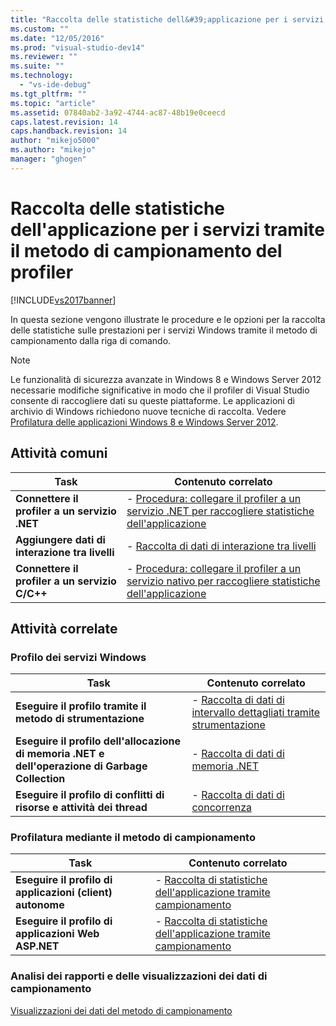 ```yaml
---
title: "Raccolta delle statistiche dell&#39;applicazione per i servizi tramite il metodo di campionamento del profiler | Microsoft Docs"
ms.custom: ""
ms.date: "12/05/2016"
ms.prod: "visual-studio-dev14"
ms.reviewer: ""
ms.suite: ""
ms.technology: 
  - "vs-ide-debug"
ms.tgt_pltfrm: ""
ms.topic: "article"
ms.assetid: 07840ab2-3a92-4744-ac87-48b19e0ceecd
caps.latest.revision: 14
caps.handback.revision: 14
author: "mikejo5000"
ms.author: "mikejo"
manager: "ghogen"
---
```

# Raccolta delle statistiche dell&#39;applicazione per i servizi tramite il metodo di campionamento del profiler
[!INCLUDE[vs2017banner](../code-quality/includes/vs2017banner.md)]

In questa sezione vengono illustrate le procedure e le opzioni per la raccolta delle statistiche sulle prestazioni per i servizi Windows tramite il metodo di campionamento dalla riga di comando.  
  
> [!NOTE]
>  Le funzionalità di sicurezza avanzate in Windows 8 e Windows Server 2012 necessarie modifiche significative in modo che il profiler di Visual Studio consente di raccogliere dati su queste piattaforme.  Le applicazioni di archivio di Windows richiedono nuove tecniche di raccolta.  Vedere [Profilatura delle applicazioni Windows 8 e Windows Server 2012](../profiling/performance-tools-on-windows-8-and-windows-server-2012-applications.md).  
  
## Attività comuni  
  
|Task|Contenuto correlato|  
|----------|-------------------------|  
|**Connettere il profiler a un servizio .NET**|-   [Procedura: collegare il profiler a un servizio .NET per raccogliere statistiche dell'applicazione](../profiling/how-to-attach-the-profiler-to-a-dotnet-service-to-collect-application-statistics-by-using-the-command-line.md)|  
|**Aggiungere dati di interazione tra livelli**|-   [Raccolta di dati di interazione tra livelli](../profiling/adding-tier-interaction-data-from-the-command-line.md)|  
|**Connettere il profiler a un servizio C\/C\+\+**|-   [Procedura: collegare il profiler a un servizio nativo per raccogliere statistiche dell'applicazione](../profiling/how-to-attach-the-profiler-to-a-native-service-to-collect-application-statistics-by-using-the-command-line.md)|  
  
## Attività correlate  
  
### Profilo dei servizi Windows  
  
|Task|Contenuto correlato|  
|----------|-------------------------|  
|**Eseguire il profilo tramite il metodo di strumentazione**|-   [Raccolta di dati di intervallo dettagliati tramite strumentazione](../profiling/collecting-detailed-timing-data-for-services-by-using-the-instrumentation-method-from-the-profiler-command-line.md)|  
|**Eseguire il profilo dell'allocazione di memoria .NET e dell'operazione di Garbage Collection**|-   [Raccolta di dati di memoria .NET](../profiling/collecting-memory-data-from-dotnet-framework-services-by-using-the-profiler-command-line.md)|  
|**Eseguire il profilo di conflitti di risorse e attività dei thread**|-   [Raccolta di dati di concorrenza](../profiling/collecting-concurrency-data-for-a-service-by-using-the-profiler-command-line.md)|  
  
### Profilatura mediante il metodo di campionamento  
  
|Task|Contenuto correlato|  
|----------|-------------------------|  
|**Eseguire il profilo di applicazioni \(client\) autonome**|-   [Raccolta di statistiche dell'applicazione tramite campionamento](../profiling/collecting-application-statistics-for-stand-alone-applications-by-using-the-profiler-command-line.md)|  
|**Eseguire il profilo di applicazioni Web ASP.NET**|-   [Raccolta di statistiche dell'applicazione tramite campionamento](../profiling/collecting-application-statistics-for-aspnet-web-applications-using-the-profiler-sampling-method-from-the-command-line.md)|  
  
### Analisi dei rapporti e delle visualizzazioni dei dati di campionamento  
 [Visualizzazioni dei dati del metodo di campionamento](../profiling/profiler-sampling-method-data-views.md)